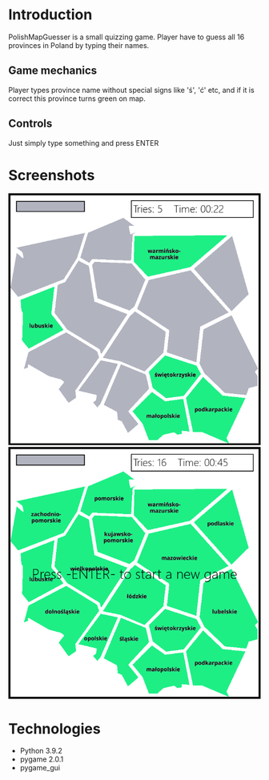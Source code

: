 Introduction
============
PolishMapGuesser is a small quizzing game. Player have to guess all 16 provinces in Poland by typing their names.

Game mechanics
-------------
Player types province name without special signs like 'ś', 'ć' etc, and if it is correct this province turns green on map.

Controls
-------------
Just simply type something and press ENTER

Screenshots
===========
![GAme screen](resources\ss1.png)![EndGame](resources\ss2.png)

Technologies
===========
* Python 3.9.2
* pygame 2.0.1
* pygame_gui